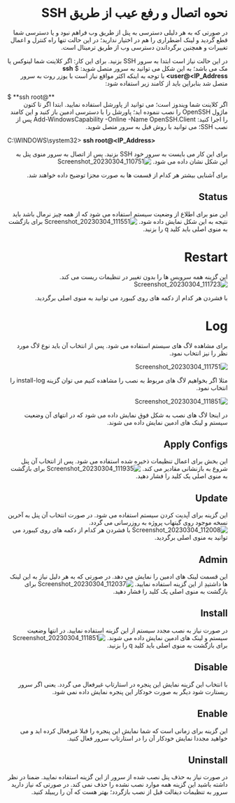 <div dir="rtl">

# نحوه اتصال و رفع عیب از طریق SSH


در صورتی که به هر دلیلی دسترسی به پنل از طریق وب فراهم نبود و یا دسترسی شما قطع گردید و لینک اضطراری را هم در اختیار ندارید؛ در این حالت تنها راه کنترل و اعمال تغییرات و همچنین برگرداندن دسترسی وب از طریق ترمینال است.

در این حالت نیاز است ابتدا به سرور SSH بزنید. برای این کار:
اگر کلاینت شما لینوکس یا مک می باشد؛ به این شکل می توانید به سرور متصل شوید:
$ **ssh user@<IP_Address>**
با توجه به اینکه اکثر مواقع نیاز است با یوزر روت به سرور متصل شد بنابراین باید از کامند زیر استفاده شود:
</div>
$ **ssh root@<IP_Address>**


<div dir="rtl">
اگر کلاینت شما ویندوز است؛ می توانید از پاورشل استفاده نمایید. ابتدا اگر تا کنون ماژول OpenSSH را نصب ننموده اید؛ پاورشل را با دسترسی ادمین باز کنید و این کامند را اجرا کنید:
 Add-WindowsCapability -Online -Name OpenSSH.Client
پس از نصب SSH؛ می توانید با روش قبل به سرور متصل شوید.

</div>

C:\WINDOWS\system32> **ssh root@<IP_Address>**

<div dir="rtl">

برای این کار می بایست به سرور خود SSH بزنید. پس از اتصال به سرور منوی پنل به این شکل نشان داده می شود.
![Screenshot_20230304_110751](https://user-images.githubusercontent.com/125398461/222883465-3927df36-02f2-4a0b-a6f0-c3f71c7f14de.png)

برای آشنایی بیشتر هر کدام از قسمت ها به صورت مجزا توضیح داده خواهند شد.


## Status
این منو برای اطلاع از وضعیت سیستم استفاده می شود که از همه چیز نرمال باشد باید نتیجه به این شکل نمایش داده شود.
![Screenshot_20230304_111551](https://user-images.githubusercontent.com/125398461/222884460-e8f2a7fd-5b24-4c2f-93a4-c4b184f2df78.png)
برای بازگشت به منوی اصلی باید کلید q را بزنید.

# Restart
این گزینه همه سرویس ها را بدون تغییر در تنظیمات ریست می کند.
![Screenshot_20230304_111723](https://user-images.githubusercontent.com/125398461/222884596-1b8cc61e-619b-4729-b6dd-acd4deb57195.png)

با فشردن هر کدام از دکمه های روی کیبورد می توانید به منوی اصلی برگردید.

# Log
برای مشاهده لاگ های سیستم استفاده می شود. پس از انتخاب آن باید نوع لاگ مورد نظر را نیز انتخاب نمود.

![Screenshot_20230304_111751](https://user-images.githubusercontent.com/125398461/222884675-918601fc-223a-4786-9a45-7287fbb526a6.png)

مثلا اگر بخواهیم لاگ های مربوط به نصب را مشاهده کنیم می توان گزینه install-log را انتخاب نمود.

![Screenshot_20230304_111851](https://user-images.githubusercontent.com/125398461/222884949-50a22e73-3b77-4962-8042-498104dbcf78.png)

در اینجا لاگ های نصب به شکل فوق نمایش داده می شود که در انتهای آن وضعیت سیستم و لینک های ادمین نمایش داده می شوند.

## Apply Configs
این بخش برای اعمال تنظیمات ذخیره شده استفاده می شود. پس از انتخاب آن پنل شروع به بازنشانی مقادیر می کند.
![Screenshot_20230304_111935](https://user-images.githubusercontent.com/125398461/222897786-8173ae47-bcf5-43e7-999c-c0598383b6dc.png)
برای بازگشت به منوی اصلی یک کلید را فشار دهید.

## Update
این گزینه برای آپدیت کردن سیستم استفاده می شود. در صورت انتخاب آن پنل به آخرین نسخه موجود روی گیتهاب پروژه به روزرسانی می گردد.
![Screenshot_20230304_112008](https://user-images.githubusercontent.com/125398461/222898474-0d72f442-f19a-40a9-9f35-fcad96807fc4.png)
با فشردن هر کدام از دکمه های روی کیبورد می توانید به منوی اصلی برگردید.

## Admin
این قسمت لینک های ادمین را نمایش می دهد. در صورتی که به هر دلیل نیاز به این لینک ها داشتیدِ از این گزینه استفاده نمایید.
![Screenshot_20230304_112037](https://user-images.githubusercontent.com/125398461/222898931-e5cf9dfb-e0f0-4d61-8541-f5db6888c682.png)
برای بازگشت به منوی اصلی یک کلید را فشار دهید.

## Install
در صورت نیاز به نصب مجدد سیستم از این گزینه استفاده نمایید. در انتها وضعیت سیستم و لینک های ادمین نمایش داده می شوند.
![Screenshot_20230304_111851](https://user-images.githubusercontent.com/125398461/222899750-3392fdde-95b0-4101-9e94-365c3c5c1eb7.png)
برای بازگشت به منوی اصلی باید کلید q را بزنید.

## Disable
با انتخاب این گزینه نمایش این پنجره در استارتاپ غیرفعال می گردد. یعنی اگر سرور ریستارت شود دیگر به صورت خودکار این پنجره نمایش داده نمی شود.

## Enable
این گزینه برای زمانی است که شما نمایش این پنجره را قبلا غیرفعال کرده اید و می خواهید مجددا نمایش خودکار آن را در استارتاپ سرور فعال کنید.

## Uninstall
در صورت نیاز به حذف پنل نصب شده از سرور از این گزینه استفاده نمایید. ضمنا در نظر داشته باشید این گزینه همه موارد نصب نشده را حذف نمی کند. در صورتی که نیاز دارید سرور به تنظیمات دیفالت قبل از نصب بازگردد؛ بهتر هست که آن را ریبیلد کنید.
